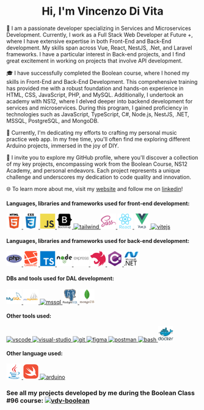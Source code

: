 <h1 align="center">Hi, I'm Vincenzo Di Vita</h1>
<p>👋 I am a passionate developer specializing in Services and Microservices Development. Currently, I work as a Full Stack Web Developer at Future +, where I have extensive expertise in both Front-End and Back-End development. My skills span across Vue, React, NestJS, .Net, and Laravel frameworks. I have a particular interest in Back-end projects, and I find great excitement in working on projects that involve API development.</p>

<p>🎓 I have successfully completed the Boolean course, where I honed my skills in Front-End and Back-End Development. This comprehensive training has provided me with a robust foundation and hands-on experience in HTML, CSS, JavaScript, PHP, and MySQL. Additionally, I undertook an academy with NS12, where I delved deeper into backend development for services and microservices. During this program, I gained proficiency in technologies such as JavaScript, TypeScript, C#, Node.js, NestJS, .NET, MSSQL, PostgreSQL, and MongoDB.</p>

<p>🚀 Currently, I'm dedicating my efforts to crafting my personal music practice web app. In my free time, you'll often find me exploring different Arduino projects, immersed in the joy of DIY.</p>

<p>💼 I invite you to explore my GitHub profile, where you'll discover a collection of my key projects, encompassing work from the Boolean Course, NS12 Academy, and personal endeavors. Each project represents a unique challenge and underscores my dedication to code quality and innovation.</p>

🌐 To learn more about me, visit my <a href="https://divitavincenzo.com">website</a>  and follow me on <a href="https://www.linkedin.com/in/vincenzodivita/">linkedin</a>!

<h4 align="left">Languages, libraries and frameworks used for front-end development:</h4>
<p align="left"> 
    <a 
        href="https://www.w3.org/html/" 
        target="_blank" rel="noreferrer">
        <img 
            src="https://raw.githubusercontent.com/devicons/devicon/master/icons/html5/html5-original-wordmark.svg"
            alt="html5" width="40" height="40"
        /> 
    </a> 
    <a 
        href="https://www.w3schools.com/css/" 
        target="_blank" rel="noreferrer"> 
        <img 
            src="https://raw.githubusercontent.com/devicons/devicon/master/icons/css3/css3-original-wordmark.svg" 
            alt="css3" width="40" height="40"
        /> 
    </a> 
    <a 
        href="https://developer.mozilla.org/en-US/docs/Web/JavaScript" 
        target="_blank" rel="noreferrer"> 
        <img 
            src="https://raw.githubusercontent.com/devicons/devicon/master/icons/javascript/javascript-original.svg" 
            alt="javascript" width="40" height="40"
        /> 
    </a> 
    <a
        href="https://getbootstrap.com" 
        target="_blank" 
        rel="noreferrer"> 
        <img 
            src="https://raw.githubusercontent.com/devicons/devicon/master/icons/bootstrap/bootstrap-plain-wordmark.svg" 
            alt="bootstrap" width="40" height="40"
        /> 
    </a> 
    <a 
        href="https://tailwindcss.com/" 
        target="_blank" rel="noreferrer"> 
        <img 
            src="https://www.vectorlogo.zone/logos/tailwindcss/tailwindcss-icon.svg" 
            alt="tailwind" width="40" height="40"
        /> 
    </a>
    <a 
        href="https://sass-lang.com" 
        target="_blank" rel="noreferrer"> 
        <img 
            src="https://raw.githubusercontent.com/devicons/devicon/master/icons/sass/sass-original.svg" 
            alt="sass" width="40" height="40"
        /> 
    </a> 
    <a 
        href="https://reactjs.org/" 
        target="_blank" 
        rel="noreferrer"> 
        <img 
            src="https://raw.githubusercontent.com/devicons/devicon/master/icons/react/react-original-wordmark.svg" 
            alt="react" width="40" height="40"
        /> 
    </a>
    <a 
        href="https://vuejs.org/" 
        target="_blank" 
        rel="noreferrer"> 
        <img 
            src="https://raw.githubusercontent.com/devicons/devicon/master/icons/vuejs/vuejs-original-wordmark.svg" 
            alt="vuejs" width="40" height="40"
        /> 
    </a> 
    <a 
    href="https://vitejs.dev/" 
    target="_blank" rel="noreferrer"> 
    <img 
        src="https://vitejs.dev/logo.svg" 
        alt="vitejs" width="40" height="40"
    /> 
    </a> 
</p>
<h4 align="left">Languages, libraries and frameworks used for back-end development:</h4>
<p align="left">
    <a 
        href="https://www.php.net" 
        target="_blank" rel="noreferrer"> 
        <img 
            src="https://raw.githubusercontent.com/devicons/devicon/master/icons/php/php-original.svg" 
            alt="php" width="40" height="40"
        /> 
    </a>
    <a 
        href="https://laravel.com/" 
        target="_blank" rel="noreferrer"> 
        <img 
            src="https://raw.githubusercontent.com/devicons/devicon/master/icons/laravel/laravel-plain-wordmark.svg" 
            alt="laravel" width="40" height="40"
        /> 
    </a> 
    <a 
        href="https://www.typescriptlang.org/" 
        target="_blank" rel="noreferrer"> 
        <img 
            src="https://raw.githubusercontent.com/devicons/devicon/master/icons/typescript/typescript-original.svg" 
            alt="typescript" width="40" height="40"
        /> 
    </a>
    <a 
        href="https://nodejs.org" 
        target="_blank" rel="noreferrer"> 
        <img 
            src="https://raw.githubusercontent.com/devicons/devicon/master/icons/nodejs/nodejs-original-wordmark.svg" 
            alt="nodejs" width="40" height="40"
        />
    </a>
    <a 
        href="https://expressjs.com" 
        target="_blank" rel="noreferrer"> 
        <img 
            src="https://raw.githubusercontent.com/devicons/devicon/master/icons/express/express-original-wordmark.svg" 
            alt="express" width="40" height="40"
        /> 
    </a>
    <a 
        href="https://nestjs.com/" 
        target="_blank" rel="noreferrer"> 
        <img 
            src="https://raw.githubusercontent.com/devicons/devicon/master/icons/nestjs/nestjs-plain.svg" 
            alt="nestjs" width="40" height="40"
        /> 
    </a>
    <a 
        href="https://www.w3schools.com/cs/" 
        target="_blank" rel="noreferrer"> 
        <img 
            src="https://raw.githubusercontent.com/devicons/devicon/master/icons/csharp/csharp-original.svg" 
            alt="csharp" width="40" height="40"
            /> 
    </a>
    <a 
        href="https://dotnet.microsoft.com/" 
        target="_blank" rel="noreferrer"> 
        <img 
            src="https://raw.githubusercontent.com/devicons/devicon/master/icons/dot-net/dot-net-original-wordmark.svg" 
            alt="dotnet" width="40" height="40"
        /> 
    </a>
</p>
<h4 align="left">DBs and tools used for DAL development:</h4>
<p align="left"> 
    <a 
        href="https://www.mysql.com/" 
        target="_blank" rel="noreferrer"> 
        <img 
            src="https://raw.githubusercontent.com/devicons/devicon/master/icons/mysql/mysql-original-wordmark.svg" 
            alt="mysql" width="40" height="40"
        /> 
    </a>
        <a 
        href="https://www.phpmyadmin.net/" 
        target="_blank" rel="noreferrer"> 
        <img 
            src="https://github.com/vdv-boolean/.github/blob/main/img/phpmyadmin.png" 
            alt="phpmyadmin" width="40" height="40"
        /> 
    </a> 
    <a 
        href="https://www.microsoft.com/en-us/sql-server" 
        target="_blank" rel="noreferrer"> 
        <img 
            src="https://www.svgrepo.com/show/303229/microsoft-sql-server-logo.svg" 
            alt="mssql" width="40" height="40"
        /> 
    </a>
    <a 
        href="https://www.postgresql.org" 
        target="_blank" rel="noreferrer"> 
        <img 
            src="https://raw.githubusercontent.com/devicons/devicon/master/icons/postgresql/postgresql-original-wordmark.svg" 
            alt="postgresql" width="40" height="40"
        /> 
    </a>
    <a 
        href="https://www.mongodb.com/" 
        target="_blank" rel="noreferrer"> 
        <img 
            src="https://raw.githubusercontent.com/devicons/devicon/master/icons/mongodb/mongodb-original-wordmark.svg" 
            alt="mongodb" width="40" height="40"
        /> 
    </a>
</p>
<h4 align="left">Other tools used:</h4>
<p align="left"> 
    <a 
        href="https://code.visualstudio.com/" 
        target="_blank" 
        rel="noreferrer"> 
        <img 
            src="https://upload.wikimedia.org/wikipedia/commons/thumb/9/9a/Visual_Studio_Code_1.35_icon.svg/200px-Visual_Studio_Code_1.35_icon.svg.png" 
            alt="vscode" 
            width="40" 
            height="40"
        /> 
    </a>
    <a 
        href="https://code.visualstudio.com/" 
        target="_blank" 
        rel="noreferrer"> 
        <img 
            src="https://upload.wikimedia.org/wikipedia/commons/thumb/5/59/Visual_Studio_Icon_2019.svg/100px-Visual_Studio_Icon_2019.svg.png" 
            alt="visual-studio" 
            width="40" 
            height="40"
        /> 
    </a>
    <a 
        href="https://git-scm.com/" 
        target="_blank" 
        rel="noreferrer"> 
        <img 
            src="https://www.vectorlogo.zone/logos/git-scm/git-scm-icon.svg" 
            alt="git" 
            width="40" 
            height="40"
        /> 
    </a>
    <a 
        href="https://www.figma.com/" 
        target="_blank" 
        rel="noreferrer"> 
        <img 
            src="https://www.vectorlogo.zone/logos/figma/figma-icon.svg" 
            alt="figma" 
            width="40" 
            height="40"
        /> 
    </a>
    <a 
        href="https://postman.com" 
        target="_blank" 
        rel="noreferrer"> 
        <img 
            src="https://www.vectorlogo.zone/logos/getpostman/getpostman-icon.svg" 
            alt="postman" 
            width="40" 
            height="40"
        /> 
    </a> 
    <a 
        href="https://www.gnu.org/software/bash/" 
        target="_blank" rel="noreferrer"> 
        <img 
            src="https://www.vectorlogo.zone/logos/gnu_bash/gnu_bash-icon.svg" 
            alt="bash" width="40" height="40"
        /> 
    </a>
    <a 
        href="https://www.docker.com/" 
        target="_blank" rel="noreferrer"> 
        <img 
            src="https://raw.githubusercontent.com/devicons/devicon/master/icons/docker/docker-original-wordmark.svg" 
            alt="docker" width="40" height="40"
        /> 
    </a>
</p>
<h4 align="left">Other language used:</h4>
<p align="left"> 
    <a 
        href="https://www.java.com" 
        target="_blank" rel="noreferrer"> 
        <img 
            src="https://raw.githubusercontent.com/devicons/devicon/master/icons/java/java-original.svg" 
            alt="java" width="40" height="40"
        /> 
    </a>
    <a 
        href="https://developer.apple.com/swift/" 
        target="_blank" rel="noreferrer"> 
        <img 
            src="https://raw.githubusercontent.com/devicons/devicon/master/icons/swift/swift-original.svg" 
            alt="swift" width="40" height="40"
        /> 
    </a>
    <a 
        href="https://www.arduino.cc/" 
        target="_blank" rel="noreferrer"> 
        <img 
            src="https://cdn.worldvectorlogo.com/logos/arduino-1.svg" 
            alt="arduino" width="40" height="40"
        /> 
    </a>
</p>

<h3>
    See all my projects developed by me during the Boolean Class #96 course:
    <a 
        href="https://github.com/vdv-boolean" 
        target="_blank" rel="noreferrer"> 
        <img 
            src="https://yt3.googleusercontent.com/UXFC9eFKxjbOcUeEiIFqpywdInXJijIrh5bkfUMPlKhCLKaO6rrTfh5O5IzNTS_2Wap2yBk1J44=s176-c-k-c0x00ffffff-no-rj" 
            alt="vdv-boolean" width="40" height="40"
        /> 
    </a>
</h3>

